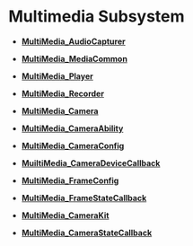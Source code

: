 # Multimedia Subsystem<a name="EN-US_TOPIC_0000001054918107"></a>

-   **[MultiMedia\_AudioCapturer](multimedia_audiocapturer.md)**  

-   **[MultiMedia\_MediaCommon](multimedia_mediacommon.md)**  

-   **[MultiMedia\_Player](multimedia_player.md)**  

-   **[MultiMedia\_Recorder](multimedia_recorder.md)**  

-   **[MultiMedia\_Camera](multimedia_camera.md)**  

-   **[MultiMedia\_CameraAbility](multimedia_cameraability.md)**  

-   **[MultiMedia\_CameraConfig](multimedia_cameraconfig.md)**  

-   **[MuiltiMedia\_CameraDeviceCallback](muiltimedia_cameradevicecallback.md)**  

-   **[MultiMedia\_FrameConfig](multimedia_frameconfig.md)**  

-   **[MultiMedia\_FrameStateCallback](multimedia_framestatecallback.md)**  

-   **[MultiMedia\_CameraKit](multimedia_camerakit.md)**  

-   **[MultiMedia\_CameraStateCallback](multimedia_camerastatecallback.md)**  


